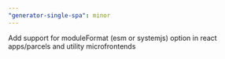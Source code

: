 ```yaml
---
"generator-single-spa": minor
---
```


Add support for moduleFormat (esm or systemjs) option in react apps/parcels and utility microfrontends
